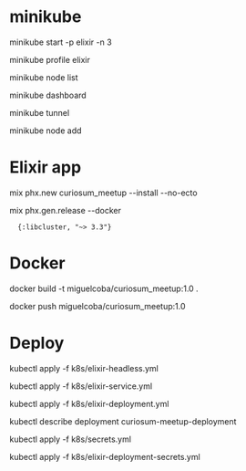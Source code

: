 # minikube

minikube start -p elixir -n 3

minikube profile elixir

minikube node list

minikube dashboard

minikube tunnel

minikube node add

# Elixir app

mix phx.new curiosum_meetup --install --no-ecto

mix phx.gen.release --docker

      {:libcluster, "~> 3.3"}


# Docker

docker build -t miguelcoba/curiosum_meetup:1.0 .

docker push miguelcoba/curiosum_meetup:1.0

# Deploy

kubectl apply -f k8s/elixir-headless.yml

kubectl apply -f k8s/elixir-service.yml

kubectl apply -f k8s/elixir-deployment.yml

kubectl describe deployment curiosum-meetup-deployment

kubectl apply -f k8s/secrets.yml

kubectl apply -f k8s/elixir-deployment-secrets.yml
